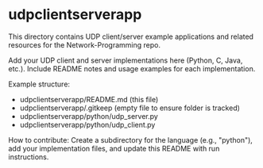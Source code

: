 # udpclientserverapp

This directory contains UDP client/server example applications and related resources for the Network-Programming repo.

Add your UDP client and server implementations here (Python, C, Java, etc.). Include README notes and usage examples for each implementation.

Example structure:
- udpclientserverapp/README.md  (this file)
- udpclientserverapp/.gitkeep   (empty file to ensure folder is tracked)
- udpclientserverapp/python/udp_server.py
- udpclientserverapp/python/udp_client.py

How to contribute: Create a subdirectory for the language (e.g., "python"), add your implementation files, and update this README with run instructions.

